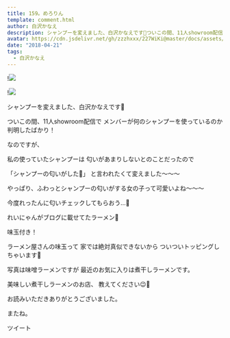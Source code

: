 ```yaml
---
title: 159。めろりん
template: comment.html
author: 白沢かなえ
description: シャンプーを変えました、白沢かなえです🌷ついこの間、11人showroom配信でメンバーが何のシャンプーを使っているのか判明したばかり！なのですが、私の使っていたシャンプ...
avatar: https://cdn.jsdelivr.net/gh/zzzhxxx/227WiKi@master/docs/assets/photo/avatar/kanae.jpg
date: "2018-04-21"
tags:
  - 白沢かなえ
---
```


!![](https://cdn.jsdelivr.net/gh/227WiKi/227WiKi-image@master/blog-image/kanae-2018-04-21_1.jpg)

!![](https://cdn.jsdelivr.net/gh/227WiKi/227WiKi-image@master/blog-image/kanae-2018-04-21_2.jpg)







シャンプーを変えました、白沢かなえです🌷





ついこの間、11人showroom配信で
メンバーが何のシャンプーを使っているのか
判明したばかり！



なのですが、

私の使っていたシャンプーは
匂いがあまりしないとのことだったので

「シャンプーの匂いがした🌸」
と言われたくて変えました〜〜〜






やっぱり、ふわっとシャンプーの匂いがする女の子って可愛いよね〜〜〜




今度れったんに匂いチェックしてもらおう…🌸
















れいにゃんがブログに載せてたラーメン🍜

味玉付き！



ラーメン屋さんの味玉って
家では絶対真似できないから
ついついトッピングしちゃいます🐣



写真は味噌ラーメンですが
最近のお気に入りは煮干しラーメンです。







美味しい煮干しラーメンのお店、
教えてください😉🌷














お読みいただきありがとうございました。


またね。


ツイート



